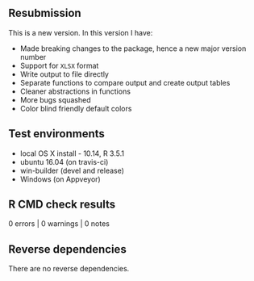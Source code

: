 ## Resubmission
This is a new version. In this version I have:

* Made breaking changes to the package, hence a new major version number
* Support for `XLSX` format
* Write output to file directly
* Separate functions to compare output and create output tables
* Cleaner abstractions in functions
* More bugs squashed
* Color blind friendly default colors

## Test environments
* local OS X install - 10.14, R 3.5.1
* ubuntu 16.04 (on travis-ci)
* win-builder (devel and release)
* Windows (on Appveyor)

## R CMD check results

0 errors | 0 warnings | 0 notes

## Reverse dependencies

There are no reverse dependencies.

 

